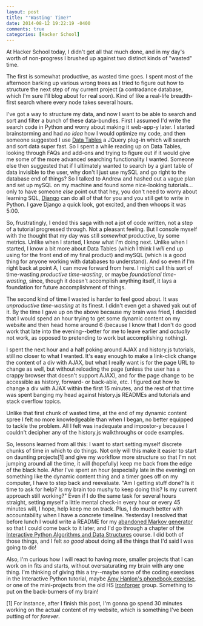 ```yaml
---
layout: post
title: "'Wasting' Time?"
date: 2014-08-12 19:22:19 -0400
comments: true
categories: [Hacker School]
---
```

At Hacker School today, I didn't get all that much done, and in my day's worth of non-progress I brushed up against two distinct kinds of "wasted" time.

The first is somewhat productive, as wasted time goes. I spent most of the afternoon barking up various wrong trees as I tried to figure out how to structure the next step of my current project (a contradance database, which I'm sure I'll blog about for real soon). Kind of like a real-life breadth-first search where every node takes several hours.

I've got a way to structure my data, and now I want to be able to search and sort and filter a bunch of these data-bundles. First I assumed I'd write the search code in Python and worry about making it web-app-y later. I started brainstorming and had _no idea_ how I would optimize my code, and then someone suggested I use [Data Tables](datatables.net) a JQuery plug-in which will search and sort data super fast. So I spent a while reading up on Data Tables, looking through FAQs and add-ons and trying to figure out if it would give me some of the more advanced searching functionality I wanted. Someone else then suggested that if I ultimately wanted to search by a giant table of data invisible to the user, why don't I just use mySQL and go right to the database end of things? So I talked to Andrew and hashed out a vague plan and set up mySQL on my machine and found some nice-looking tutorials... only to have someone _else_ point out that hey, you don't need to worry about learning SQL, [Django](https://www.djangoproject.com) can do all of that for you and you still get to write in Python. I gave Django a quick look, got excited, and then whoops it was 5:00.<!-- more -->

So, frustratingly, I ended this saga with not a jot of code written, not a step of a tutorial progressed through. Not a pleasant feeling. But I console myself with the thought that my day was still _somewhat_ productive, by some metrics. Unlike when I started, I know what I'm doing next. Unlike when I started, I know a bit more about Data Tables (which I think I _will_ end up using for the front end of my final product) and mySQL (which is a good thing for anyone working with databases to understand). And so even if I'm right back at point A, I can move forward from here. I might call this sort of time-wasting *productive time-wasting*, or maybe *foundational time-wasting*, since, though it doesn't accomplish anything itself, it lays a foundation for future accomplishment of things.

The second kind of time I wasted is harder to feel good about. It was *unproductive time-wasting* at its finest. I didn't even get a shaved yak out of it. By the time I gave up on the above because my brain was fried, I decided that I would spend an hour trying to get some dynamic content on my website and then head home around 6 (because I know that I don't do good work that late into the evening--better for me to leave earlier and _actually_ not work, as opposed to pretending to work but accomplishing nothing).

I spent the next hour and a half poking around AJAX and history.js tutorials, still no closer to what I wanted. It's easy enough to make a link-click change the content of a div with AJAX, but what I really want is for the page URL to change as well, but without reloading the page (unless the user has a crappy browser that doesn't support AJAX), and for the page change to be accessible as history, forward- or back-able, etc. I figured out how to change a div with AJAX within the first 15 minutes, and the rest of that time was spent banging my head against history.js READMEs and tutorials and stack overflow topics.

Unlike that first chunk of wasted time, at the end of my dynamic content spree I felt no more knowledgeable than when I began, no better equipped to tackle the problem. All I felt was inadequate and impostor-y because I couldn't decipher any of the history.js walkthroughs or code examples.

So, lessons learned from all this: I want to start setting myself discrete chunks of time in which to do things. Not only will this make it easier to start on daunting projects[1] and give my workflow more structure so that I'm not jumping around all the time, it will (hopefully) keep me back from the edge of the black hole. After I've spent an hour (especially late in the evening) on something like the dynamic content thing and a timer goes off on my computer, I have to step back and reevaluate. "Am I getting stuff done? Is it time to ask for help? Is my brain too mushy to keep doing this? Is my current approach still working?" Even if I do the same task for several hours straight, setting myself a little mental check-in every hour or every 45 minutes will, I hope, help keep me on track. Plus, I do much better with accountability when I have a concrete timeline. Yesterday I resolved that before lunch I would write a README for my [abandoned Markov generator](https://github.com/maianess/markovgen) so that I could come back to it later, and I'd go through a chapter of the [Interactive Python Algorithms and Data Structures](http://interactivepython.org/runestone/static/pythonds/index.html) course. I did both of those things, and I felt _so good_ about doing all the things that I'd said I was going to do!

Also, I'm curious how I will react to having more, smaller projects that I can work on in fits and starts, without oversaturating my brain with any one thing. I'm thinking of giving this a try--maybe some of the coding exercises in the Interactive Python tutorial, maybe [Amy Hanlon's phonebook exercise](http://mathamy.com/pages/phonebook.html), or one of the mini-projects from the old HS [Ironforger](https://hackpad.com/Iron-Forger-kEmauANGcV5) group. Something to put on the back-burners of my brain!

[1] For instance, after I finish this post, I'm gonna go spend 30 minutes working on the actual content of my website, which is something I've been putting of for _forever_.